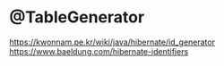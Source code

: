 # @TableGenerator

https://kwonnam.pe.kr/wiki/java/hibernate/id_generator
https://www.baeldung.com/hibernate-identifiers
